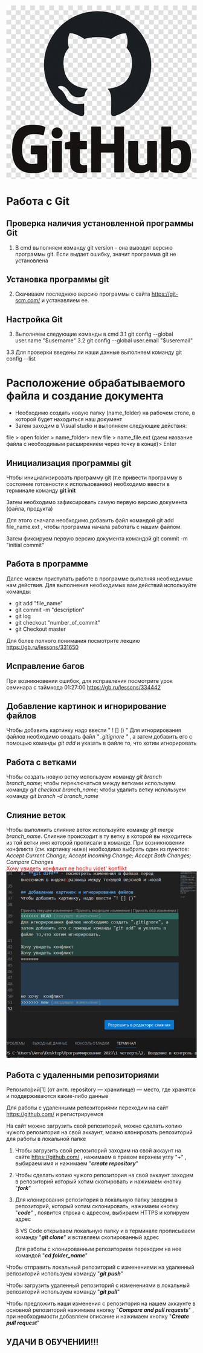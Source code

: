 










![logotip github](logo_git.png)

# Работа с Git

## Проверка наличия установленной программы Git

1. В cmd выполняем команду git version - она выводит версию программы git. Если выдает ошибку, значит программа git не установлена

## Установка программы git

2. Скачиваем последнюю версию программы с сайта https://git-scm.com/ и устанавлием ее.

## Настройка Git

3. Выполняем следующие команды в cmd
3.1 git config --global user.name "$username"
3.2 git config --global user.email "$useremail"

3.3 Для проверки введены ли наши данные выполняем команду git config --list

# Расположение обрабатываемого файла и создание документа

+ Необходимо создать новую папку (name_folder) на рабочем столе, в которой будет находиться наш документ
+ Затем заходим в Visual studio и выполняем следующие действия: 

file > open folder > name_folder> new file > name_file.ext (даем название файла c необходимым расширением через точку в конце)> Enter

## Инициализация программы git

Чтобы инициализировать программу git (т.е привести программу в состояние готовности к использованию) необходимо ввести в терминале команду **git init**

Затем необходимо зафиксировать самую первую версию документа (файла, продукта)

Для этого сначала необходимо добавить файл командой git add file_name.ext , чтобы программа начала работать с нашим файлом.

Затем фиксируем первую версию документа командой git commit -m "initial commit" 

## Работа в программе

Далее можем приступать работе в программе выполняя необходимые нам действия. 
Для выполнения необходимых вам действий используйте команды: 

* git add "file_name"
* git commit -m "description"
* git log
* git checkout "number_of_commit"
* git Checkout master

Для более полного понимания посмотрите лекцию https://gb.ru/lessons/331650

## Исправление багов

При возникновении ошибок, для исправления посмотрите урок семинара с таймкода 01:27:00 https://gb.ru/lessons/334442

## Добавление картинок и игнорирование файлов
Чтобы добавить картинку надо ввести " ! [] () "
Для игнорирования файлов необходимо создать файл *" .gitignore "* , а затем добавить его с помощью команды *git add* и указать в файле то, что хотим игнорировать

## Работа с ветками
Чтобы создать новую ветку используем команду *git branch branch_name*; чтобы переключаться между ветками используем команду *git checkout branch_name*; чтобы удалить ветку используем команду *git branch -d branch_name*

## Слияние веток
Чтобы выполнить слияние веток используйте команду *git merge branch_name*. Слияние происходит в ту ветку в которой вы находитесь из той ветки имя которой прописали в команде. При возникновении конфликта (см. картинку ниже) необходимо выбрать один из пунктов: *Accept Current Change; Accept incoming Change; Accept Both Changes; Compare Changes*              
<span style="color:red">Хочу увидеть конфликт
ne hochu videt' konflikt</span>
![konflikt](konflikt.png)

## Работа с удаленными репозиториями

Репозито́рий[1] (от англ. repository — хранилище) — место, где хранятся и поддерживаются какие-либо данные

Для работы с удаленными репозиториями переходим на сайт https://github.com/ и регистрируемся

На сайт можно загрузить свой репозиторий, можно сделать копию чужого репозитория на свой аккаунт, можно клонировать репозиторий для работы в локальной папке

  1. Чтобы загрузить свой репозиторий заходим на свой аккаунт на сайте https://github.com/ , нажимаем в правом верхнем углу "+" , выбираем имя и нажимаем "***create repository***"  

  2. Чтобы сделать копию чужого репозитория на свой аккаунт заходим в репозиторий который хотим скопировать и нажимаем кнопку "***fork***"

  3. Для клонирования репозитория в локальную папку заходим в репозиторий, который хотим склонировать, нажимаем кнопку "***code***" , появится строка с адресом, выбираем HTTPS и копируем адрес

      В VS Code открываем локальную папку и в терминале прописываем команду "***git clone***"  и вставляем скопированный адрес

      Для работы с клонированным репозиторием переходим на нее командой "***cd folder_name***"

Чтобы отправить локальный репозиторий с изменениями на удаленный репозиторий используем команду "***git push***"

Чтобы загрузить удаленный репозиторий с изменениями в локальный репозиторий используем команду "***git pull***"

Чтобы предложить наши изменения с репозитория на нашем аккаунте в основной репозиторий нажимаем кнопку "***Compare and pull requests***" , при необходимости добавляем описание и нажимаем кнопку "***Create pull request***"

## УДАЧИ В ОБУЧЕНИИ!!!




